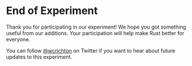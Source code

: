 # End of Experiment

Thank you for participating in our experiment! We hope you got something useful from our additions. Your participation will help make Rust better for everyone.

You can follow [@wcrichton](https://twitter.com/wcrichton) on Twitter if you want to hear about future updates to this experiment.